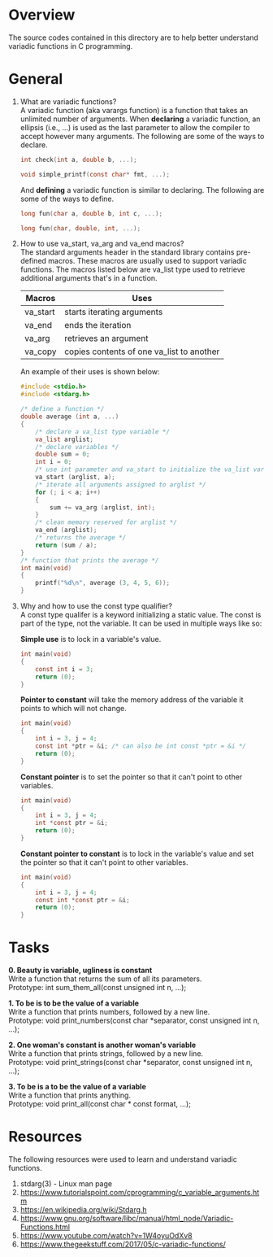 # Overview #

The source codes contained in this directory are to help better understand variadic functions in C programming.  

# General #

1. What are variadic functions?  
A variadic function (aka varargs function) is a function that takes an unlimited number of arguments.  When **declaring** a variadic function, an ellipsis (i.e., ...) is used as the last parameter to allow the compiler to accept however many arguments.  The following are some of the ways to declare.  
	```C
	int check(int a, double b, ...);
	```
	```C
	void simple_printf(const char* fmt, ...);
	```
	And **defining** a variadic function is similar to declaring.  The following are some of the ways to define.  
	```C
	long fun(char a, double b, int c, ...);
	```
	```C
	long fun(char, double, int, ...);
	```

2. How to use va\_start, va\_arg and va\_end macros?  
The standard arguments header in the standard library contains pre-defined macros.  These macros are usually used to support variadic functions.  The macros listed below are va\_list type used to retrieve additional arguments that's in a function.  

	| Macros   | Uses                                      |
	| -------- | ----------------------------------------- |
	| va_start | starts iterating arguments                |
	| va_end   | ends the iteration                        |
	| va_arg   | retrieves an argument                     |
	| va_copy  | copies contents of one va_list to another |  
  
	An example of their uses is shown below:

	```C
	#include <stdio.h>
	#include <stdarg.h>

	/* define a function */
	double average (int a, ...)
	{
		/* declare a va_list type variable */
		va_list arglist;
		/* declare variables */
		double sum = 0;
		int i = 0;
		/* use int parameter and va_start to initialize the va_list variable */
		va_start (arglist, a); 
		/* iterate all arguments assigned to arglist */ 
		for (; i < a; i++)
		{
			sum += va_arg (arglist, int);
		}
		/* clean memory reserved for arglist */
		va_end (arglist);
		/* returns the average */
		return (sum / a);
	}
	/* function that prints the average */
	int main(void)
	{
		printf("%d\n", average (3, 4, 5, 6));
	}
	```

3. Why and how to use the const type qualifier?  
A const type qualifer is a keyword initializing a static value.  The const is part of the type, not the variable.  It can be used in multiple ways like so:

	**Simple use** is to lock in a variable's value.
	```C
	int main(void)
	{
		const int i = 3;
		return (0);
	}
	```

	**Pointer to constant** will take the memory address of the variable it points to which will not change.  

	```C
	int main(void)
	{
		int i = 3, j = 4;
		const int *ptr = &i; /* can also be int const *ptr = &i */
		return (0);
	}
	```

	**Constant pointer** is to set the pointer so that it can't point to other variables.

	```C
	int main(void)
	{
		int i = 3, j = 4;
		int *const ptr = &i;
		return (0);
	}
	```

	**Constant pointer to constant** is to lock in the variable's value and set the pointer so that it can't point to other variables.

	```C
	int main(void)
	{
		int i = 3, j = 4;
		const int *const ptr = &i;
		return (0);
	}
	```

# Tasks #

**0. Beauty is variable, ugliness is constant**  
Write a function that returns the sum of all its parameters.  
Prototype: int sum\_them\_all(const unsigned int n, ...);  

**1. To be is to be the value of a variable**  
Write a function that prints numbers, followed by a new line.  
Prototype: void print\_numbers(const char \*separator, const unsigned int n, ...);  

**2. One woman's constant is another woman's variable**  
Write a function that prints strings, followed by a new line.  
Prototype: void print\_strings(const char \*separator, const unsigned int n, ...);  

**3. To be is a to be the value of a variable**  
Write a function that prints anything.  
Prototype: void print\_all(const char * const format, ...);  

# Resources #

The following resources were used to learn and understand variadic functions.

1. stdarg(3) - Linux man page
2. <https://www.tutorialspoint.com/cprogramming/c_variable_arguments.htm>
3. <https://en.wikipedia.org/wiki/Stdarg.h>
4. <https://www.gnu.org/software/libc/manual/html_node/Variadic-Functions.html>
5. <https://www.youtube.com/watch?v=1W4oyuOdXv8>
6. <https://www.thegeekstuff.com/2017/05/c-variadic-functions/>

